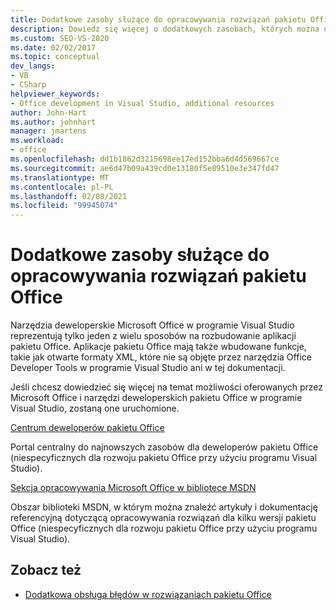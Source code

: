 ```yaml
---
title: Dodatkowe zasoby służące do opracowywania rozwiązań pakietu Office
description: Dowiedz się więcej o dodatkowych zasobach, których można użyć do opracowania rozszerzeń dla aplikacji Microsoft Office.
ms.custom: SEO-VS-2020
ms.date: 02/02/2017
ms.topic: conceptual
dev_langs:
- VB
- CSharp
helpviewer_keywords:
- Office development in Visual Studio, additional resources
author: John-Hart
ms.author: johnhart
manager: jmartens
ms.workload:
- office
ms.openlocfilehash: dd1b1862d3215698ee17ed152bba6d4d569667ce
ms.sourcegitcommit: ae6d47b09a439cd0e13180f5e89510e3e347fd47
ms.translationtype: MT
ms.contentlocale: pl-PL
ms.lasthandoff: 02/08/2021
ms.locfileid: "99945074"
---
```

# <a name="additional-resources-to-develop-office-solutions"></a>Dodatkowe zasoby służące do opracowywania rozwiązań pakietu Office
  Narzędzia deweloperskie Microsoft Office w programie Visual Studio reprezentują tylko jeden z wielu sposobów na rozbudowanie aplikacji pakietu Office. Aplikacje pakietu Office mają także wbudowane funkcje, takie jak otwarte formaty XML, które nie są objęte przez narzędzia Office Developer Tools w programie Visual Studio ani w tej dokumentacji.

 Jeśli chcesz dowiedzieć się więcej na temat możliwości oferowanych przez Microsoft Office i narzędzi deweloperskich pakietu Office w programie Visual Studio, zostaną one uruchomione.

[Centrum deweloperów pakietu Office](https://developer.microsoft.com/office/docs)

Portal centralny do najnowszych zasobów dla deweloperów pakietu Office (niespecyficznych dla rozwoju pakietu Office przy użyciu programu Visual Studio).

[Sekcja opracowywania Microsoft Office w bibliotece MSDN](/previous-versions/office/office-12/bb726434(v=office.12))

Obszar biblioteki MSDN, w którym można znaleźć artykuły i dokumentację referencyjną dotyczącą opracowywania rozwiązań dla kilku wersji pakietu Office (niespecyficznych dla rozwoju pakietu Office przy użyciu programu Visual Studio).

## <a name="see-also"></a>Zobacz też
- [Dodatkowa obsługa błędów w rozwiązaniach pakietu Office](../vsto/additional-support-for-errors-in-office-solutions.md)
